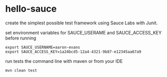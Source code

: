 # hello-sauce

create the simplest possible test framework using Sauce Labs with Junit.

set environment variables for SAUCE_USERAME and SAUCE_ACCESS_KEY before running

```
export SAUCE_USERNAME=aaron-evans
export SAUCE_ACCESS_KEY=1a24bcd5-12a4-4321-9b87-e12345aa67a9
```

run tests the command line with maven or from your IDE

```
mvn clean test
```

